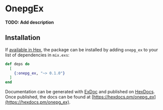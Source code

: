 # OnepgEx

**TODO: Add description**

## Installation

If [available in Hex](https://hex.pm/docs/publish), the package can be installed
by adding `onepg_ex` to your list of dependencies in `mix.exs`:

```elixir
def deps do
  [
    {:onepg_ex, "~> 0.1.0"}
  ]
end
```

Documentation can be generated with [ExDoc](https://github.com/elixir-lang/ex_doc)
and published on [HexDocs](https://hexdocs.pm). Once published, the docs can
be found at [https://hexdocs.pm/onepg_ex](https://hexdocs.pm/onepg_ex).

